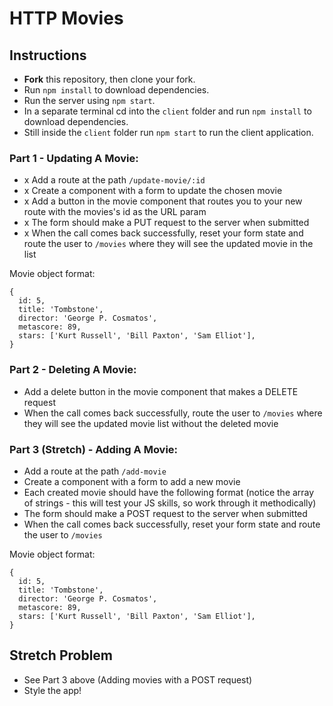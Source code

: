 # HTTP Movies

## Instructions

- **Fork** this repository, then clone your fork.
- Run `npm install` to download dependencies.
- Run the server using `npm start`.
- In a separate terminal cd into the `client` folder and run `npm install` to download dependencies.
- Still inside the `client` folder run `npm start` to run the client application.

### Part 1 - Updating A Movie:

- x Add a route at the path `/update-movie/:id`
- x Create a component with a form to update the chosen movie
- x Add a button in the movie component that routes you to your new route with the movies's id as the URL param
- x The form should make a PUT request to the server when submitted
- x When the call comes back successfully, reset your form state and route the user to `/movies` where they will see the updated movie in the list

Movie object format:

```
{
  id: 5,
  title: 'Tombstone',
  director: 'George P. Cosmatos',
  metascore: 89,
  stars: ['Kurt Russell', 'Bill Paxton', 'Sam Elliot'],
}
```

### Part 2 - Deleting A Movie:

- Add a delete button in the movie component that makes a DELETE request
- When the call comes back successfully, route the user to `/movies` where they will see the updated movie list without the deleted movie

### Part 3 (Stretch) - Adding A Movie:

- Add a route at the path `/add-movie`
- Create a component with a form to add a new movie
- Each created movie should have the following format (notice the array of strings - this will test your JS skills, so work through it methodically)
- The form should make a POST request to the server when submitted
- When the call comes back successfully, reset your form state and route the user to `/movies`

Movie object format:

```
{
  id: 5,
  title: 'Tombstone',
  director: 'George P. Cosmatos',
  metascore: 89,
  stars: ['Kurt Russell', 'Bill Paxton', 'Sam Elliot'],
}
```

## Stretch Problem

- See Part 3 above (Adding movies with a POST request)
- Style the app!
